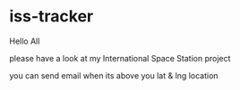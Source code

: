 # iss-tracker

Hello All

please have a look at my International Space Station project

you can send email when its above you lat & lng location
